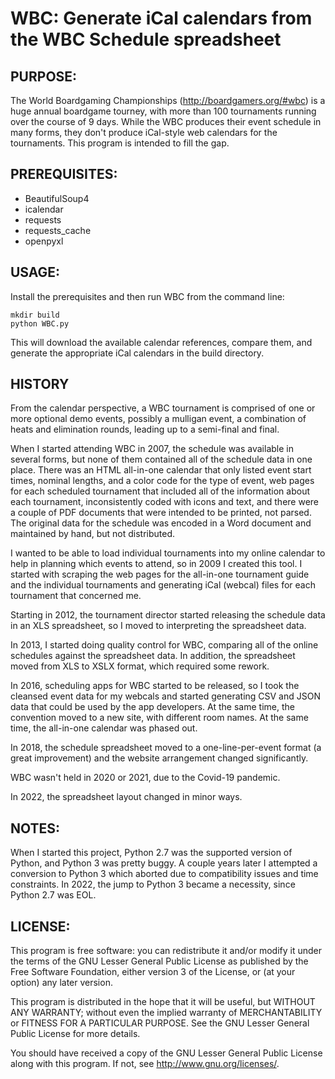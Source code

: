 # WBC: Generate iCal calendars from the WBC Schedule spreadsheet

## PURPOSE:

The World Boardgaming Championships (http://boardgamers.org/#wbc) is a huge
annual boardgame tourney, with more than 100 tournaments running over the 
course of 9 days.  While the WBC produces their event schedule in many forms,
they don't produce iCal-style web calendars for the tournaments.  This program
is intended to fill the gap.

## PREREQUISITES:

* BeautifulSoup4
* icalendar
* requests
* requests_cache
* openpyxl

## USAGE:

Install the prerequisites and then run WBC from the command line:

	mkdir build
	python WBC.py

This will download the available calendar references, compare them,
and generate the appropriate iCal calendars in the build directory.

## HISTORY

From the calendar perspective, a WBC tournament is comprised of one or more optional demo events, possibly a mulligan event, a combination of heats and elimination rounds, leading up to a semi-final and final.

When I started attending WBC in 2007, the schedule was available in several forms, but none of them contained all of the schedule data in one place. There was an HTML all-in-one calendar that only listed event start times, nominal lengths, and a color code for the type of event, web pages for each scheduled tournament that included all of the information about each tournament, inconsistently coded with icons and text, and there were a couple of PDF documents that were intended to be printed, not parsed. The original data for the schedule was encoded in a Word document and maintained by hand, but not distributed.

I wanted to be able to load individual tournaments into my online calendar to help in planning which events to attend, so in 2009 I created this tool. I started with scraping the web pages for the all-in-one tournament guide and the individual tournaments and generating iCal (webcal) files for each tournament that concerned me. 

Starting in 2012, the tournament director started releasing the schedule data in an XLS spreadsheet, so I moved to interpreting the spreadsheet data.

In 2013, I started doing quality control for WBC, comparing all of the online schedules against the spreadsheet data. In addition, the spreadsheet moved from XLS to XSLX format, which required some rework.

In 2016, scheduling apps for WBC started to be released, so I took the cleansed event data for my webcals and started generating CSV and JSON data that could be used by the app developers. At the same time, the convention moved to a new site, with different room names. At the same time, the all-in-one calendar was phased out.

In 2018, the schedule spreadsheet moved to a one-line-per-event format (a great improvement) and the website arrangement changed significantly.

WBC wasn't held in 2020 or 2021, due to the Covid-19 pandemic.

In 2022, the spreadsheet layout changed in minor ways.

## NOTES:

When I started this project, Python 2.7 was the supported version of Python, and Python 3 was pretty buggy. A couple years later I attempted a conversion to Python 3 which aborted due to compatibility issues and time constraints. In 2022, the jump to Python 3 became a necessity, since Python 2.7 was EOL.

## LICENSE:

This program is free software: you can redistribute it and/or modify
it under the terms of the GNU Lesser General Public License as published
by the Free Software Foundation, either version 3 of the License, or
(at your option) any later version.

This program is distributed in the hope that it will be useful,
but WITHOUT ANY WARRANTY; without even the implied warranty of
MERCHANTABILITY or FITNESS FOR A PARTICULAR PURPOSE.  See the
GNU Lesser General Public License for more details.

You should have received a copy of the GNU Lesser General Public License
along with this program.  If not, see <http://www.gnu.org/licenses/>.
